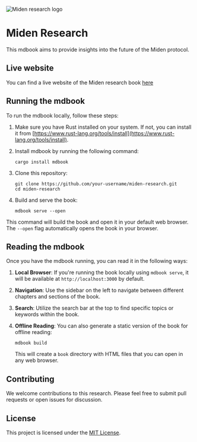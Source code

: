 ![Miden research logo](./assets/images/miden_research.jpeg)

# Miden Research

This mdbook aims to provide insights into the future of the Miden protocol.

## Live website

You can find a live website of the Miden research book [here](https://phklive.github.io/miden-research/)

## Running the mdbook

To run the mdbook locally, follow these steps:

1. Make sure you have Rust installed on your system. If not, you can install it from [https://www.rust-lang.org/tools/install](https://www.rust-lang.org/tools/install).

2. Install mdbook by running the following command:

   ```
   cargo install mdbook
   ```

3. Clone this repository:

   ```
   git clone https://github.com/your-username/miden-research.git
   cd miden-research
   ```

4. Build and serve the book:
   ```
   mdbook serve --open
   ```

This command will build the book and open it in your default web browser. The `--open` flag automatically opens the book in your browser.

## Reading the mdbook

Once you have the mdbook running, you can read it in the following ways:

1. **Local Browser**: If you're running the book locally using `mdbook serve`, it will be available at `http://localhost:3000` by default.

2. **Navigation**: Use the sidebar on the left to navigate between different chapters and sections of the book.

3. **Search**: Utilize the search bar at the top to find specific topics or keywords within the book.

4. **Offline Reading**: You can also generate a static version of the book for offline reading:
   ```
   mdbook build
   ```
   This will create a `book` directory with HTML files that you can open in any web browser.

## Contributing

We welcome contributions to this research. Please feel free to submit pull requests or open issues for discussion.

## License

This project is licensed under the [MIT License](LICENSE).
